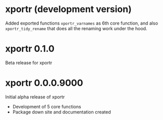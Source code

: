 # xportr (development version)
Added exported functions `xportr_varnames` as 6th core function, and also `xportr_tidy_rename` that does all the renaming work under the hood.

# xportr 0.1.0

Beta release for xportr 

# xportr 0.0.0.9000

Initial alpha release of xportr

* Development of 5 core functions
* Package down site and documentation created
